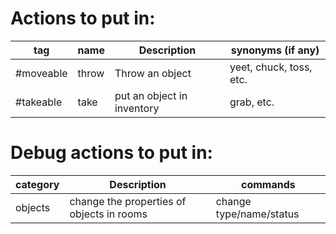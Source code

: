 # Actions to put in:

| tag               | name       | Description                | synonyms (if any)       |
| ----------------- | ---------- | -------------------------- | ----------------------- |
| #moveable         | throw      | Throw an object            | yeet, chuck, toss, etc. |
| #takeable         | take       | put an object in inventory | grab, etc.              |


# Debug actions to put in:

| category   | Description                               | commands                |
| ---------- | ----------------------------------------- | ----------------------- |
| objects    | change the properties of objects in rooms | change type/name/status |